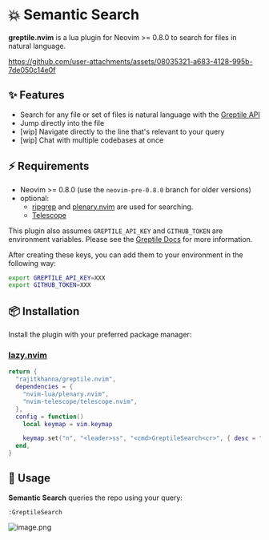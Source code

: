 # 💥 Semantic Search
**greptile.nvim** is a lua plugin for Neovim >= 0.8.0 to search for files in natural language. 

https://github.com/user-attachments/assets/08035321-a683-4128-995b-7de050c14e0f

## ✨ Features
- Search for any file or set of files is natural language with the [Greptile API](https://docs.greptile.com/introduction)
- Jump directly into the file
- [wip] Navigate directly to the line that's relevant to your query
- [wip] Chat with multiple codebases at once

## ⚡️ Requirements

- Neovim >= 0.8.0 (use the `neovim-pre-0.8.0` branch for older versions)
- optional:
  + [ripgrep](https://github.com/BurntSushi/ripgrep) and [plenary.nvim](https://github.com/nvim-lua/plenary.nvim) are used for searching.
  + [Telescope](https://github.com/nvim-telescope/telescope.nvim)
 
This plugin also assumes `GREPTILE_API_KEY` and `GITHUB_TOKEN` are environment variables. Please see the [Greptile Docs](https://docs.greptile.com/introduction) for more information.

After creating these keys, you can add them to your environment in the following way:

```bash
export GREPTILE_API_KEY=XXX
export GITHUB_TOKEN=XXX
```

## 📦 Installation

Install the plugin with your preferred package manager:

### [lazy.nvim](https://github.com/folke/lazy.nvim)
```lua
return {
  "rajitkhanna/greptile.nvim",
  dependencies = {
    "nvim-lua/plenary.nvim",
    "nvim-telescope/telescope.nvim",
  },
  config = function()
    local keymap = vim.keymap

    keymap.set("n", "<leader>ss", "<cmd>GreptileSearch<cr>", { desc = "Semantic search files" })
  end,
}
```


## 🚀 Usage

**Semantic Search** queries the repo using your query:

```vim
:GreptileSearch
```
![image.png](https://github.com/user-attachments/assets/1a568885-b455-4ac6-9490-25347390b8c3)
